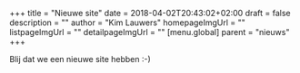 +++
title = "Nieuwe site"
date = 2018-04-02T20:43:02+02:00
draft = false
description = ""
author = "Kim Lauwers"
homepageImgUrl = ""
listpageImgUrl = ""
detailpageImgUrl = ""
[menu.global]
    parent = "nieuws"
+++

Blij dat we een nieuwe site hebben :-)
